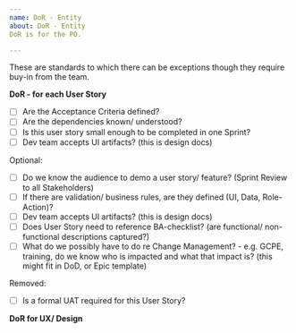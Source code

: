 ```yaml
---	
name: DoR - Entity
about: DoR - Entity
DoR is for the PO.

---	
```

These are standards to which there can be exceptions though they require buy-in from the team.

**DoR - for each User Story**
  
- [ ] Are the Acceptance Criteria defined?
- [ ] Are the dependencies known/ understood?
- [ ] Is this user story small enough to be completed in one Sprint?
- [ ] Dev team accepts UI artifacts? (this is design docs)

Optional:
- [ ] Do we know the audience to demo a user story/ feature? (Sprint Review to all Stakeholders)
- [ ] If there are validation/ business rules, are they defined (UI, Data, Role-Action)?
- [ ] Dev team accepts UI artifacts? (this is design docs)
- [ ] Does User Story need to reference BA-checklist? (are functional/ non-functional descriptions captured?)
- [ ] What do we possibly have to do re Change Management? - e.g. GCPE, training, do we know who is impacted and what that impact is? (this might fit in DoD, or Epic template)

Removed:
- [ ] Is a formal UAT required for this User Story?



**DoR for UX/ Design** 


